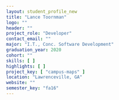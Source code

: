 ```yaml
---
layout: student_profile_new
title: "Lance Toornman"
logo: ""
header: ""
project_role: "Developer"
contact_email: ""
major: "I.T., Conc. Software Development"
graduation_year: 2020
cohort: ""
skills: [ ]
highlights: [ ]
project_key: [ "campus-maps" ]
location: "Lawrenceville, GA"
website: ""
semester_key: "fa16"
---
```

